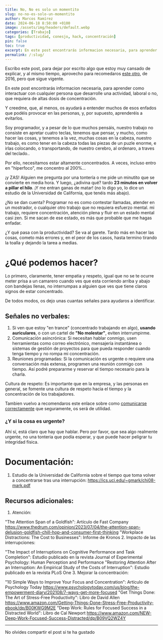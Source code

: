 ```yaml
---
title: No, No es solo un momentito
slug: no-no-es-solo-un-momentito
author: Marcos Ramírez
date: 2024-06-18 8:50:00 +0100
image: /assets/img/headers/default.webp
categories: [Trabajo]
tags: [productividad, conesjo, hack, concentración]
pin: false
toc: true
excerpt: En este post encontrarás informacion necesaria, para aprender como interactuar con cualquier persona que desarrolle una actividad, laboral o no, que requiera de altas dosis de concentración. Y creedme, que, al menos, os ayudará a entender muchos de esos enfados que podéis provocar en las personas, y, por supuesto, aprenderéis a evitarlos.
permalink: /:slug/ 
---
```


Escribo este post, para dejar por escrito algo que estoy muy cansado de explicar, y al mismo tiempo, aprovecho para recomedaros [este otro](https://blog.marcosramirez.info/como-comunicarse-correctamente-y-no-morir-en-el-intento/), de 2016, pero que sigue vigente.

En este post encontrarás informacion necesaria, para aprender como interactuar con cualquier persona que desarrolle una actividad, laboral o no, que requiera de altas dosis de concentración. 

Y creedme, que, al menos, os ayudará a entender muchos de esos enfados que podéis provocar en las personas, y, por supuesto, aprenderéis a evitarlos. 


Soy programador, y a pesar de lo que muchos pensáis, nuestro trabajo no consiste en apretar cuatro teclas, tenemos que pensar, y mucho, como hacer las cosas, y tenemos a la vez, muchas cosas en la cabeza, nuestro trabajo, es como tener en la cabeza todas las piezas de un puzle enorme, e irlas colocando, o transportando, de nuestro cerebro, al ordenaro, a traves del teclado..


Por ello, necesitamos estar altamente concentrados. A veces, incluso entro en "hiperfoco", me concentro al 200%... 

¡y ZAS! Alguien me pregunta por una tontería o me pide un minutito que se convierte en media hora. Y luego, ¿adivina qué? tardo **23 minutos en volver a pillar el hilo**. ¡Y me entran ganas de matar! (no lo digo yo, lo dice un estudio de la Universidad de California, que tenéis más abajo).

¿No se dan cuenta? Programar no es como contestar llamadas, atender en un mostrador, o cualquier otro trabajo que no requiera esfuerzo mental. mi trabajo, requiere concentración, atención plena y fluir en un estado mental casi zen. Si me sacan de ese estado, es más que probable que me hagas enfadar.

¿Y qué pasa con la productividad? Se va al garete. Tardo más en hacer las cosas, cometo más errores y, en el peor de los casos, hasta termino tirando la toalla y dejando la tarea a medias.

# ¿Qué podemos hacer?

Lo primero, claramente, tener empatia y respeto, igual que no se te ocurre meter prisa a un camarero cuando ves que esta corriendo arriba y abajo con bandejas llenas, no interrumpas a alguien que ves que tiene claros signos de estar concentrado.

De todos modos, os dejo unas cuantas señales para ayudaros a identificar.

## Señales no verbales: 

1. Si ven que estoy "en trance" (concentrado trabajando en algo), **usando auriculares**, o con un cartel de **"No molestar"**, eviten interrumpirme.
2. Comunicación asincrónica: Si necesitan hablar conmigo, usen herramientas como correo electrónico, mensajería instantánea o sistemas de gestión de proyectos para que pueda responder cuando tenga tiempo y no rompa mi concentración.
3. Reuniones programadas: Si la comunicación es urgente o requiere una conversación más extensa, programen una reunión conmigo con tiempo. Así podré prepararme y reservar el tiempo necesario para la charla.

Cultura de respeto: Es importante que en la empresa, y las personas en general,  se fomente una cultura de respeto hacia el tiempo y la concentración de los trabajadores.

Tambien vuelvo a recomendaros este enlace sobre como [comunicarse correctamente](https://blog.marcosramirez.info/como-comunicarse-correctamente-y-no-morir-en-el-intento/) que seguramente, os será de utilidad.

### ¿Y si la cosa es urgente?

Ahí sí, está claro que hay que hablar. Pero por favor, que sea algo realmente urgente, no una tonteria que podía esperar, y que puede hacer peligrar tu integridad física.

# Documentación:

1. Estudio de la Universidad de California sobre el tiempo que toma volver a concentrarse tras una interrupción: https://ics.uci.edu/~gmark/chi08-mark.pdf


## Recursos adicionales:

1. Atención:

"The Attention Span of a Goldfish": Artículo de Fast Company https://www.thedrum.com/opinion/2023/07/04/the-attention-span-delusion-goldfish-chill-hop-and-consumer-first-thinking
"Workplace Distractions: The Cost to Businesses": Informe de Kronos
2. Impacto de las interrupciones:

"The Impact of Interruptions on Cognitive Performance and Task Completion": Estudio publicado en la revista Journal of Experimental Psychology: Human Perception and Performance
"Restoring Attention After an Interruption: An Empirical Study of the Costs of Interruption": Estudio publicado en la revista PLoS One
3. Mejorar la concentración:

"10 Simple Ways to Improve Your Focus and Concentration": Artículo de Psychology Today https://www.psychologytoday.com/us/blog/the-empowerment-diary/202108/7-ways-get-more-focused
"Get Things Done: The Art of Stress-Free Productivity": Libro de David Allen https://www.amazon.com/Getting-Things-Done-Stress-Free-Productivity-ebook/dp/B00KWG9M2E
"Deep Work: Rules for Focused Success in a Distracted World": Libro de Cal Newport https://www.amazon.com/NEW-Deep-Work-Focused-Success-Distracted/dp/B09VQ2WZ4Y

***
No olvides compartir el post si te ha gustado